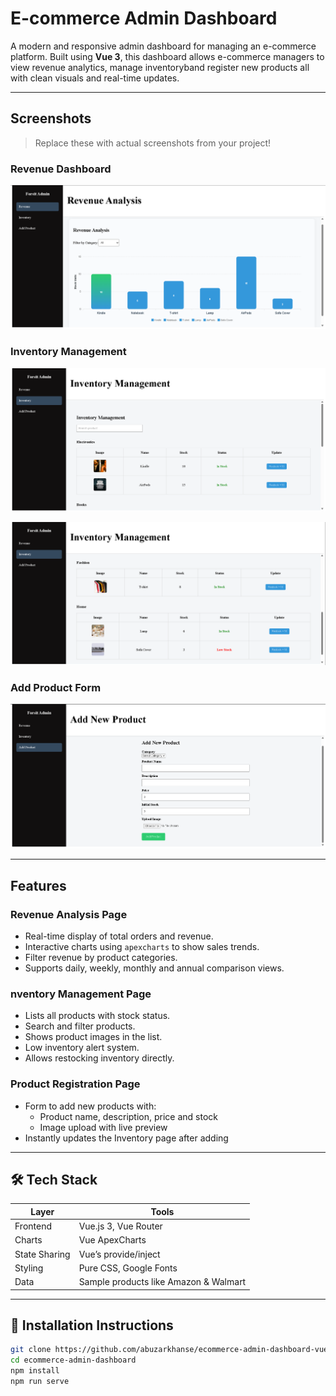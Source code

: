 # E-commerce Admin Dashboard

A modern and responsive admin dashboard for managing an e-commerce platform. Built using **Vue 3**, this dashboard allows e-commerce managers to view revenue analytics, manage inventoryband register new products all with clean visuals and real-time updates.

---

## Screenshots

> Replace these with actual screenshots from your project!

### Revenue Dashboard

![Revenue Page](./screenshots/revenue.png)

### Inventory Management

![Inventory Page A](./screenshots/inventory.png)

![Inventory Page B](./screenshots/inventroy-b.png)

### Add Product Form

![Product Form](./screenshots/add-products.png)

---

## Features

### Revenue Analysis Page

- Real-time display of total orders and revenue.
- Interactive charts using `apexcharts` to show sales trends.
- Filter revenue by product categories.
- Supports daily, weekly, monthly and annual comparison views.

### nventory Management Page

- Lists all products with stock status.
- Search and filter products.
- Shows product images in the list.
- Low inventory alert system.
- Allows restocking inventory directly.

### Product Registration Page

- Form to add new products with:
  - Product name, description, price and stock
  - Image upload with live preview
- Instantly updates the Inventory page after adding

---

## 🛠️ Tech Stack

| Layer | Tools |
|-------|-------|
| Frontend | Vue.js 3, Vue Router |
| Charts | Vue ApexCharts |
| State Sharing | Vue’s provide/inject |
| Styling | Pure CSS, Google Fonts |
| Data | Sample products like Amazon & Walmart |

---

## 💾 Installation Instructions

```bash
git clone https://github.com/abuzarkhanse/ecommerce-admin-dashboard-vue.git
cd ecommerce-admin-dashboard
npm install
npm run serve

